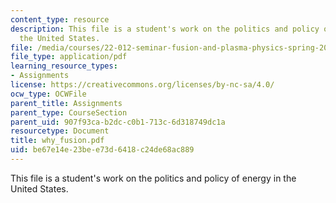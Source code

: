 ```yaml
---
content_type: resource
description: This file is a student's work on the politics and policy of energy in
  the United States.
file: /media/courses/22-012-seminar-fusion-and-plasma-physics-spring-2006/be67e14e23bee73d6418c24de68ac889_why_fusion.pdf
file_type: application/pdf
learning_resource_types:
- Assignments
license: https://creativecommons.org/licenses/by-nc-sa/4.0/
ocw_type: OCWFile
parent_title: Assignments
parent_type: CourseSection
parent_uid: 907f93ca-b2dc-c0b1-713c-6d318749dc1a
resourcetype: Document
title: why_fusion.pdf
uid: be67e14e-23be-e73d-6418-c24de68ac889
---
```

This file is a student's work on the politics and policy of energy in the United States.